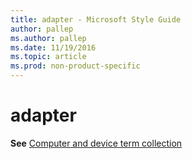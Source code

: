 ```yaml
---
title: adapter - Microsoft Style Guide
author: pallep
ms.author: pallep
ms.date: 11/19/2016
ms.topic: article
ms.prod: non-product-specific
---
```


# adapter

**See** [Computer and device term collection](/style-guide/a-z-word-list-term-collections/term-collections/computer-device-terms)
